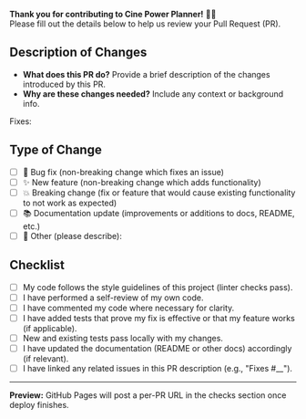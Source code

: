 **Thank you for contributing to Cine Power Planner!** 🙏🚀  
Please fill out the details below to help us review your Pull Request (PR).

## Description of Changes

- **What does this PR do?** Provide a brief description of the changes introduced by this PR.  
- **Why are these changes needed?** Include any context or background info.

Fixes: <!-- e.g. #12 (issue number) if applicable -->

## Type of Change

- [ ] 🐞 Bug fix (non-breaking change which fixes an issue)
- [ ] ✨ New feature (non-breaking change which adds functionality)
- [ ] 💥 Breaking change (fix or feature that would cause existing functionality to not work as expected)
- [ ] 📚 Documentation update (improvements or additions to docs, README, etc.)
- [ ] 🔁 Other (please describe):

## Checklist

- [ ] My code follows the style guidelines of this project (linter checks pass).
- [ ] I have performed a self-review of my own code.
- [ ] I have commented my code where necessary for clarity.
- [ ] I have added tests that prove my fix is effective or that my feature works (if applicable).
- [ ] New and existing tests pass locally with my changes.
- [ ] I have updated the documentation (README or other docs) accordingly (if relevant).
- [ ] I have linked any related issues in this PR description (e.g., "Fixes #__"). 

---
**Preview:** GitHub Pages will post a per-PR URL in the checks section once deploy finishes.
